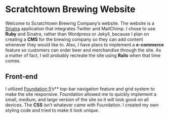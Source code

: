 # Scratchtown Brewing Website
Welcome to Scratchtown Brewing Company’s website.  The website is a [Sinatra](http://www.sinatrarb.com/) application that integrates Twitter and MailChimp.  I chose to use **Ruby** and Sinatra, rather than Wordpress or Jekyll, because I plan on creating a **CMS** for the brewing company so they can add content whenever they would like to.  Also, I have plans to implement a **e-commerce** feature so customers can order beer and merchandise through the site.  As a matter of fact, I will probably recreate the site using **Rails** when that time comes.

## Front-end
I utilized [Foundation 5](http://foundation.zurb.com/)’s** top-bar navigation feature and grid system to make the site responsive.  Foundation allowed me to quickly implement a small, medium, and large version of the site so it will look good on all devices.  The **CSS** isn’t whatever came with Foundation.  I created my own styling code and tried to make it look unique.

